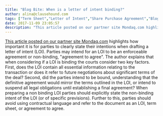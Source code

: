 ```yaml
---
title: "Blog Bite: When is a letter of intent binding?"
author: alina@clausehound.com
tags: ["Term Sheet","Letter of Intent","Share Purchase Agreement","Blog Bites","Mondaq","Investor Term Sheet","Memorandum of Understanding"]
date: 2017-11-09 23:05:57
description: "This article posted on our partner site Mondaq.com highlights how important it is for parties to clearly state their intentions when drafting a letter of intent (LOI). Parties may intend for an LOI..."
---
```


[This article posted on our partner site Mondaq.com](http://www.mondaq.com/canada/x/292346/Securities/Letters+of+Intent+that+Bind) highlights how important it is for parties to clearly state their intentions when drafting a letter of intent (LOI). Parties may intend for an LOI to be an enforceable agreement or non-binding, "agreement to agree". The author explains that when considering if a LOI is binding the courts consider two key factors. First, does the LOI contain all essential information relating to the transaction or does it refer to future negotiations about significant terms of the deal? Second, did the parties intend to be bound, understanding that the definitive agreement would mirror the terms outlined in the LOI, or intend to suspend all legal obligations until establishing a final agreement? When preparing a non binding LOI parties should explicitly state the non-binding intent of the LOI (or of specific previsions). Further to this, parties should avoid using contractual language and refer to the document as an LOI, term sheet, or agreement to agree.